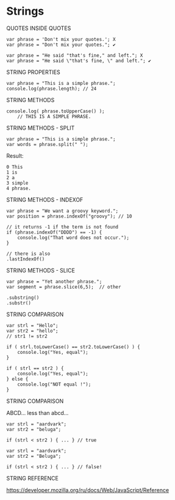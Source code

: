 # Strings


QUOTES INSIDE QUOTES

    var phrase = 'Don't mix your quotes.'; X 
    var phrase = "Don't mix your quotes."; ✔

    var phrase = "He said "that's fine," and left."; X 
    var phrase = "He said \"that's fine, \" and left."; ✔


STRING PROPERTIES

    var phrase = "This is a simple phrase.";
    console.log(phrase.length); // 24


STRING METHODS

    console.log( phrase.toUpperCase() );
        // THIS IS A SIMPLE PHRASE.



STRING METHODS - SPLIT

    var phrase = "This is a simple phrase.";
    var words = phrase.split(" ");

Result:

    0 This
    1 is
    2 a
    3 simple
    4 phrase.



STRING METHODS - INDEXOF

    var phrase = "We want a groovy keyword.";
    var position = phrase.indexOf("groovy"); // 10

    // it returns -1 if the term is not found 
    if (phrase.indexOf("DDDD") == -1) {
        console.log("That word does not occur.");
    }
    
    // there is also 
    .lastIndexOf()
    

STRING METHODS - SLICE

    var phrase = "Yet another phrase.";
    var segment = phrase.slice(6,5);  // other

    .substring() 
    .substr()
    

STRING COMPARISON

    var strl = "Hello"; 
    var str2 = "hello";    
    // str1 != str2

    if ( strl.toLowerCase() == str2.toLowerCase() ) {
        console.log("Yes, equal");
    }

    if ( strl == str2 ) {
        console.log("Yes, equal");
    } else {
        console.log("NOT equal !");
    }


STRING COMPARISON

ABCD... less than abcd...

    var strl = "aardvark"; 
    var str2 = "beluga";

    if (strl < str2 ) { ... } // true

    var strl = "aardvark"; 
    var str2 = "Beluga";
    
    if (strl < str2 ) { ... } // false! 
    

STRING REFERENCE

https://developer.mozilla.org/ru/docs/Web/JavaScript/Reference  